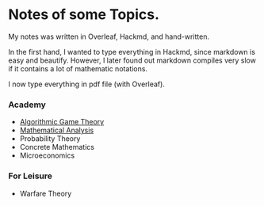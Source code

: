 # Notes of some Topics.

My notes was written in Overleaf, Hackmd, and hand-written. 

In the first hand, I wanted to type everything in Hackmd, since markdown is easy and beautify. However, I later found out markdown compiles very slow if it contains a lot of mathematic notations.

I now type everything in pdf file (with Overleaf). 

### Academy

- [Algorithmic Game Theory](AGT.html)
- [Mathematical Analysis](Analysis.html)
- Probability Theory
- Concrete Mathematics
- Microeconomics



### For Leisure 

- Warfare Theory
